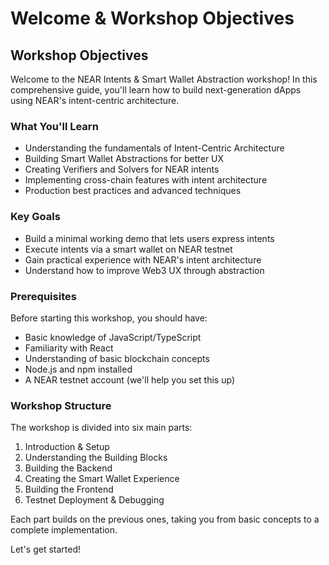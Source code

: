 # Welcome & Workshop Objectives

## Workshop Objectives

Welcome to the NEAR Intents & Smart Wallet Abstraction workshop! In this comprehensive guide, you'll learn how to build next-generation dApps using NEAR's intent-centric architecture.

### What You'll Learn

- Understanding the fundamentals of Intent-Centric Architecture
- Building Smart Wallet Abstractions for better UX
- Creating Verifiers and Solvers for NEAR intents
- Implementing cross-chain features with intent architecture
- Production best practices and advanced techniques

### Key Goals

- Build a minimal working demo that lets users express intents
- Execute intents via a smart wallet on NEAR testnet
- Gain practical experience with NEAR's intent architecture
- Understand how to improve Web3 UX through abstraction

### Prerequisites

Before starting this workshop, you should have:

- Basic knowledge of JavaScript/TypeScript
- Familiarity with React
- Understanding of basic blockchain concepts
- Node.js and npm installed
- A NEAR testnet account (we'll help you set this up)

### Workshop Structure

The workshop is divided into six main parts:

1. Introduction & Setup
2. Understanding the Building Blocks
3. Building the Backend
4. Creating the Smart Wallet Experience
5. Building the Frontend
6. Testnet Deployment & Debugging

Each part builds on the previous ones, taking you from basic concepts to a complete implementation.

Let's get started!
